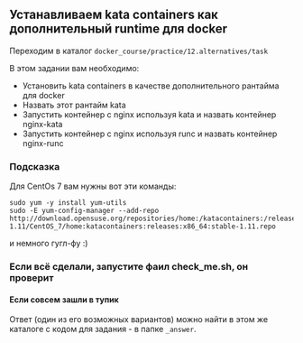## Устанавливаем kata containers как дополнительный runtime для docker

Переходим в каталог `docker_course/practice/12.alternatives/task`

В этом задании вам необходимо:  
 - Установить kata containers в качестве дополнительного рантайма для docker  
 - Назвать этот рантайм kata  
 - Запустить контейнер с nginx используя kata и назвать контейнер nginx-kata  
 - Запустить контейнер с nginx используя runc и назвать контейнер nginx-runc  


### Подсказка
Для CentOs 7 вам нужны вот эти команды:
```
sudo yum -y install yum-utils
sudo -E yum-config-manager --add-repo http://download.opensuse.org/repositories/home:/katacontainers:/releases:/x86_64:/stable-1.11/CentOS_7/home:katacontainers:releases:x86_64:stable-1.11.repo
```
и немного гугл-фу :)

### Если всё сделали, запустите фаил check_me.sh, он проверит

#### Если совсем зашли в тупик

Ответ (один из его возможных вариантов) можно найти в этом же каталоге с кодом для задания - в папке `_answer`.
